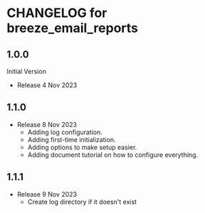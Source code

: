 # CHANGELOG for breeze_email_reports

## 1.0.0
Initial Version
* Release 4 Nov 2023

## 1.1.0
* Release 8 Nov 2023
  * Adding log configuration.
  * Adding first-time initialization.
  * Adding options to make setup easier.
  * Adding document tutorial on how to configure everything.

## 1.1.1
* Release 9 Nov 2023
  * Create log directory if it doesn't exist
